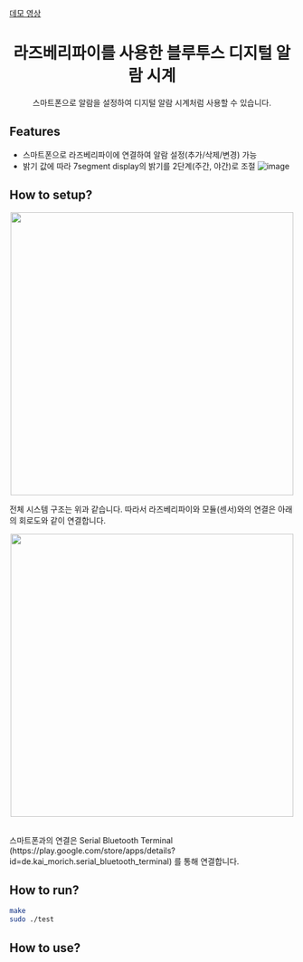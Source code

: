 [데모 영상](https://youtu.be/EzXRV7_FCt8)

<h1 align="center">라즈베리파이를 사용한 블루투스 디지털 알람 시계</h1>

<p align="center">
  스마트폰으로 알람을 설정하여 디지털 알람 시계처럼 사용할 수 있습니다.
</p>

## Features
- 스마트폰으로 라즈베리파이에 연결하여 알람 설정(추가/삭제/변경) 가능
- 밝기 값에 따라 7segment display의 밝기를 2단계(주간, 야간)로 조절
![image](https://user-images.githubusercontent.com/45515388/207721139-8b242224-7095-4fdb-ae9e-ac45fb337eba.gif)

## 

## How to setup?
<p align="center">
  <img width="500" src="https://user-images.githubusercontent.com/45515388/207717568-91202446-e071-4760-9842-a6a4bc7c23af.png">
</p>
전체 시스템 구조는 위과 같습니다. 따라서 라즈베리파이와 모듈(센서)와의 연결은 아래의 회로도와 같이 연결합니다.
<br/>
<p align="center">
  <img width="500" src="https://user-images.githubusercontent.com/45515388/207717779-aeecf506-eabb-4139-89f5-1f7933732023.png">
</p>
<br/>
스마트폰과의 연결은 Serial Bluetooth Terminal (https://play.google.com/store/apps/details?id=de.kai_morich.serial_bluetooth_terminal) 를 통해 연결합니다.

## How to run?
```sh
make
sudo ./test
```

## How to use?



